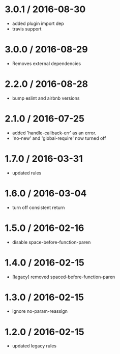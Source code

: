 
3.0.1 / 2016-08-30
==================

  * added plugin import dep
  * travis support

3.0.0 / 2016-08-29
==================

  * Removes external dependencies


2.2.0 / 2016-08-28
==================

  * bump eslint and airbnb versions

2.1.0 / 2016-07-25
==================

  * added 'handle-callback-err' as an error.
  * 'no-new' and 'global-require' now turned off

1.7.0 / 2016-03-31
==================

  * updated rules

1.6.0 / 2016-03-04
==================

  * turn off consistent return

1.5.0 / 2016-02-16
==================

  * disable space-before-function-paren

1.4.0 / 2016-02-15
==================

  * [lagacy] removed spaced-before-function-paren

1.3.0 / 2016-02-15
==================

  * ignore no-param-reassign

1.2.0 / 2016-02-15
==================

  * updated legacy rules
